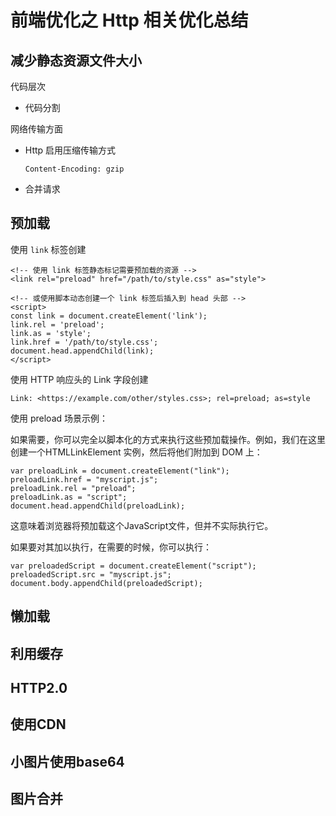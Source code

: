 # 前端优化之 Http 相关优化总结

## 减少静态资源文件大小

代码层次

- 代码分割

网络传输方面

- Http 启用压缩传输方式

  ``` 
  Content-Encoding: gzip
  ```
  
- 合并请求

## 预加载

使用 `link` 标签创建

```
<!-- 使用 link 标签静态标记需要预加载的资源 -->
<link rel="preload" href="/path/to/style.css" as="style">

<!-- 或使用脚本动态创建一个 link 标签后插入到 head 头部 -->
<script>
const link = document.createElement('link');
link.rel = 'preload';
link.as = 'style';
link.href = '/path/to/style.css';
document.head.appendChild(link);
</script>
```
使用 HTTP 响应头的 Link 字段创建

```
Link: <https://example.com/other/styles.css>; rel=preload; as=style
```

使用 preload 场景示例：

如果需要，你可以完全以脚本化的方式来执行这些预加载操作。例如，我们在这里创建一个HTMLLinkElement 实例，然后将他们附加到 DOM 上：

```
var preloadLink = document.createElement("link");
preloadLink.href = "myscript.js";
preloadLink.rel = "preload";
preloadLink.as = "script";
document.head.appendChild(preloadLink);
```

这意味着浏览器将预加载这个JavaScript文件，但并不实际执行它。

如果要对其加以执行，在需要的时候，你可以执行：

```
var preloadedScript = document.createElement("script");
preloadedScript.src = "myscript.js";
document.body.appendChild(preloadedScript);
```

## 懒加载

## 利用缓存

## HTTP2.0

## 使用CDN

## 小图片使用base64

## 图片合并